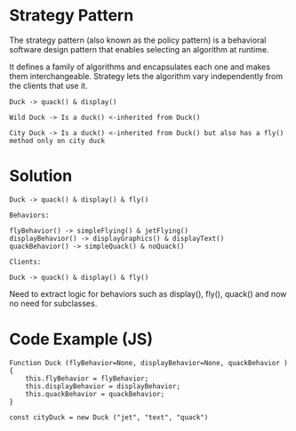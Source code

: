 # Strategy Pattern

The strategy pattern (also known as the policy pattern) is a behavioral software design pattern that enables selecting an algorithm at runtime.

It defines a family of algorithms and encapsulates each one and makes them interchangeable. Strategy lets the algorithm vary independently from the clients that use it. 

`Duck -> quack() & display()`

    Wild Duck -> Is a duck() <-inherited from Duck()

    City Duck -> Is a duck() <-inherited from Duck() but also has a fly() method only on city duck

# Solution

`Duck -> quack() & display() & fly()`

    Behaviors:

    flyBehavior() -> simpleFlying() & jetFlying()
    displayBehavior() -> displayGraphics() & displayText()
    quackBehavior() -> simpleQuack() & noQuack()

    Clients:

    Duck -> quack() & display() & fly()

Need to extract logic for behaviors such as display(), fly(), quack() and now no need for subclasses. 


# Code Example (JS)

    Function Duck (flyBehavior=None, displayBehavior=None, quackBehavior ) {
        this.flyBehavior = flyBehavior;
        this.displayBehavior = displayBehavior;
        this.quackBehavior = quackBehavior;
    }

    const cityDuck = new Duck ("jet", "text", "quack")



